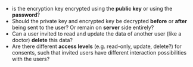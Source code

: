 - is the encryption key encrypted using the **public key** or using the **password**?
- Should the private key and encrypted key be decrypted **before** or **after** being sent to the user? Or remain on **server** side entirely?
- Can a user invited to read and update the data of another user (like a doctor) **delete** this data?
- Are there different **access levels** (e.g. read-only, update, delete?) for consents, such that invited users have different interaction possibilities with the users?